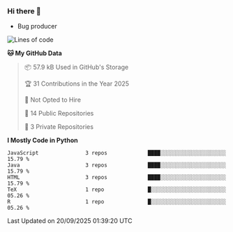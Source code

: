 ### Hi there 👋
* Bug producer


<!--START_SECTION:waka-->
![Lines of code](https://img.shields.io/badge/From%20Hello%20World%20I%27ve%20Written-247.7%20thousand%20lines%20of%20code-blue)

**🐱 My GitHub Data** 

> 📦 57.9 kB Used in GitHub's Storage 
 > 
> 🏆 31 Contributions in the Year 2025
 > 
> 🚫 Not Opted to Hire
 > 
> 📜 14 Public Repositories 
 > 
> 🔑 3 Private Repositories 
 > 
**I Mostly Code in Python** 

```text
JavaScript               3 repos             ████░░░░░░░░░░░░░░░░░░░░░   15.79 % 
Java                     3 repos             ████░░░░░░░░░░░░░░░░░░░░░   15.79 % 
HTML                     3 repos             ████░░░░░░░░░░░░░░░░░░░░░   15.79 % 
TeX                      1 repo              █░░░░░░░░░░░░░░░░░░░░░░░░   05.26 % 
R                        1 repo              █░░░░░░░░░░░░░░░░░░░░░░░░   05.26 % 
```




 Last Updated on 20/09/2025 01:39:20 UTC
<!--END_SECTION:waka-->
